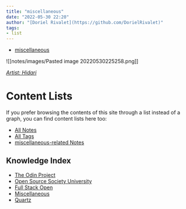 ```yaml
---
title: "miscellaneous"
date: "2022-05-30 22:20"
author: "[Doriel Rivalet](https://github.com/DorielRivalet)"
tags:
- list
---
```


- [miscellaneous](../../tags/miscellaneous)


![[notes/images/Pasted image 20220530225258.png]]

*[Artist: Hidari](https://en.wikipedia.org/wiki/Hidari_(illustrator))*

# Content Lists
If you prefer browsing the contents of this site through a list instead of a graph, you can find content lists here too:

- [All Notes](notes/)
- [All Tags](../../tags/)
- [miscellaneous-related Notes](../../tags/miscellaneous)

## Knowledge Index
- [The Odin Project](notes/index-list/the-odin-project.md)
- [Open Source Society University](notes/index-list/open-source-society-university.md)
- [Full Stack Open](notes/index-list/fullstack-open.md)
- [Miscellaneous](notes/index-list/miscellaneous.md)
- [Quartz](notes/index-list/quartz.md)



